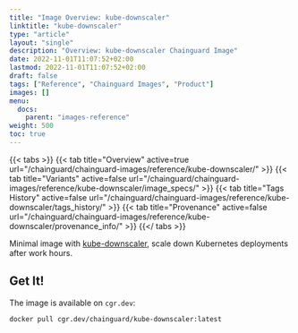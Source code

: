 ```yaml
---
title: "Image Overview: kube-downscaler"
linktitle: "kube-downscaler"
type: "article"
layout: "single"
description: "Overview: kube-downscaler Chainguard Image"
date: 2022-11-01T11:07:52+02:00
lastmod: 2022-11-01T11:07:52+02:00
draft: false
tags: ["Reference", "Chainguard Images", "Product"]
images: []
menu:
  docs:
    parent: "images-reference"
weight: 500
toc: true
---
```


{{< tabs >}}
{{< tab title="Overview" active=true url="/chainguard/chainguard-images/reference/kube-downscaler/" >}}
{{< tab title="Variants" active=false url="/chainguard/chainguard-images/reference/kube-downscaler/image_specs/" >}}
{{< tab title="Tags History" active=false url="/chainguard/chainguard-images/reference/kube-downscaler/tags_history/" >}}
{{< tab title="Provenance" active=false url="/chainguard/chainguard-images/reference/kube-downscaler/provenance_info/" >}}
{{</ tabs >}}



Minimal image with [kube-downscaler](https://codeberg.org/hjacobs/kube-downscaler), scale down Kubernetes deployments after work hours.

## Get It!

The image is available on `cgr.dev`:

```
docker pull cgr.dev/chainguard/kube-downscaler:latest
```

